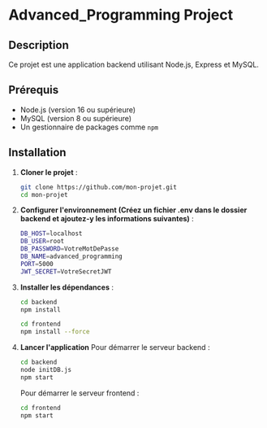 # Advanced_Programming Project

## Description
Ce projet est une application backend utilisant Node.js, Express et MySQL.

## Prérequis
- Node.js (version 16 ou supérieure)
- MySQL (version 8 ou supérieure)
- Un gestionnaire de packages comme `npm`

## Installation

1. **Cloner le projet** :
   ```bash
   git clone https://github.com/mon-projet.git
   cd mon-projet
   ```

2. **Configurer l'environnement (Créez un fichier .env dans le dossier backend et ajoutez-y les informations suivantes)** :
    ```bash
    DB_HOST=localhost
    DB_USER=root
    DB_PASSWORD=VotreMotDePasse
    DB_NAME=advanced_programming
    PORT=5000
    JWT_SECRET=VotreSecretJWT
    ```

3. **Installer les dépendances** :

   ```bash
   cd backend
   npm install
   ```

   ```bash
   cd frontend
   npm install --force
   ```

4. **Lancer l'application**
    Pour démarrer le serveur backend :

    ```bash
    cd backend
    node initDB.js
    npm start
    ```


    Pour démarrer le serveur frontend :

    ```bash
    cd frontend
    npm start
    ```

